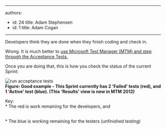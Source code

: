 

---
authors:
  - id: 24
    title: Adam Stephensen
  - id: 1
    title: Adam Cogan
---




<span class='intro'> <p>Developers think they are done when they finish coding and check in.</p>
<p>Wrong. It is much better to <a href="/SoftwareDevelopment/RulesToBetterUserAcceptanceTests/Pages/Do-You-Run-Acceptance-Tests.aspx">use Microsoft Test Manager (MTM) and step through the Acceptance Tests.</a></p>
<p>Once you are doing that, this is how you check the status of the current Sprint&#58;</p> </span>

<p><img alt="run acceptance tests" src="/SoftwareDevelopment/RulesToBetterUserAcceptanceTests/PublishingImages/check-sprint-status.jpg" />&#160; <br><strong>Figure&#58; Good example - This Sprint currently has 2 'Failed' tests (red), and 1 'Active' test (blue). (This 'Results' view is new in MTM 2012) </strong></p>
<p>Key&#58; <br>* The red is work remaining for the developers, and </p>
<br>* The blue is working remaining for the testers (unfinished testing) 



